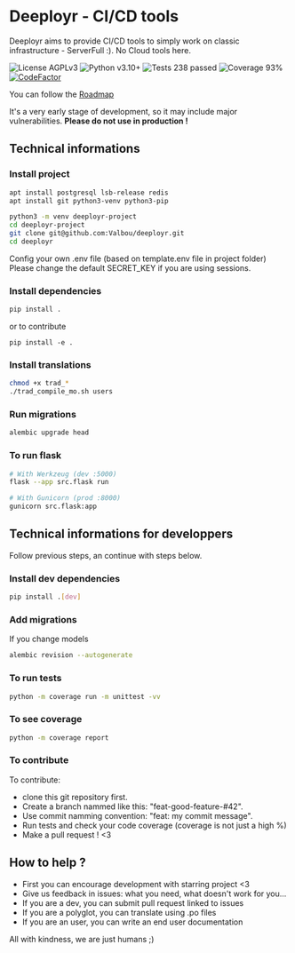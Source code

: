 # Deeployr - CI/CD tools

Deeployr aims to provide CI/CD tools to simply work on classic infrastructure - ServerFull :).
No Cloud tools here.

![License AGPLv3](https://img.shields.io/badge/license-AGPLv3-blue "License AGPLv3")
![Python v3.10+](https://img.shields.io/badge/python-v3.10-blue "Python v3.10")
![Tests 238 passed](https://img.shields.io/badge/tests-238%20passed-green "Tests 238 passed")
![Coverage 93%](https://img.shields.io/badge/coverage-93%25-green "Coverage 93%")
[![CodeFactor](https://www.codefactor.io/repository/github/valbou/deeployr/badge)](https://www.codefactor.io/repository/github/valbou/deeployr)

You can follow the [Roadmap](ROADMAP.md)

It's a very early stage of development, so it may include major vulnerabilities.
**Please do not use in production !**

## Technical informations

### Install project

```bash
apt install postgresql lsb-release redis
apt install git python3-venv python3-pip

python3 -m venv deeployr-project
cd deeployr-project
git clone git@github.com:Valbou/deeployr.git
cd deeployr
```

Config your own .env file (based on template.env file in project folder)
Please change the default SECRET_KEY if you are using sessions.

### Install dependencies

```bash
pip install .
```
or to contribute
```
pip install -e .
```

### Install translations

```bash
chmod +x trad_*
./trad_compile_mo.sh users
```

### Run migrations

```bash
alembic upgrade head
```

### To run flask
```bash
# With Werkzeug (dev :5000)
flask --app src.flask run

# With Gunicorn (prod :8000)
gunicorn src.flask:app
```

## Technical informations for developpers

Follow previous steps, an continue with steps below.

### Install dev dependencies

```bash
pip install .[dev]
```

### Add migrations

If you change models

```bash
alembic revision --autogenerate
```

### To run tests
```bash
python -m coverage run -m unittest -vv
```

### To see coverage
```bash
python -m coverage report
```

### To contribute

To contribute:
- clone this git repository first.
- Create a branch nammed like this: "feat-good-feature-#42".
- Use commit namming convention: "feat: my commit message".
- Run tests and check your code coverage (coverage is not just a high %)
- Make a pull request ! <3

## How to help ?

- First you can encourage development with starring project <3
- Give us feedback in issues: what you need, what doesn't work for you...
- If you are a dev, you can submit pull request linked to issues
- If you are a polyglot, you can translate using .po files
- If you are an user, you can write an end user documentation

All with kindness, we are just humans ;)
